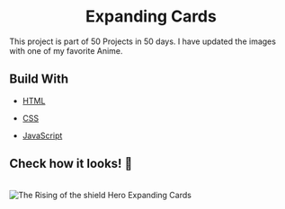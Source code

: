 <h1 align="center">  Expanding Cards </h1>
<p align="left"> This project is part of 50 Projects in 50 days. I have updated the images with one of my favorite Anime.</p>


## Build With

- [HTML](https://developer.mozilla.org/en-US/docs/Web/HTML)

- [CSS](https://developer.mozilla.org/en-US/docs/Web/CSS)

- [JavaScript](https://www.javascript.com/)

## Check how it looks! 👀

<br>

<img align="center" src="./expanding-card-ezgif.com-gif-maker.gif" alt="The Rising of the shield Hero Expanding Cards">